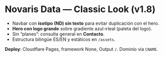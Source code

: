 # Novaris Data — Classic Look (v1.8)

- Navbar con **isotipo (ND) sin texto** para evitar duplicación con el hero.
- **Hero con logo grande** sobre gradiente azul→teal (paleta del logo).
- Sin “planes”: consulta general en **Contacto**.
- Estructura bilingüe ES/EN y estáticos en `/assets`.

**Deploy**: Cloudflare Pages, framework None, Output `/`. Dominio via `CNAME`.
